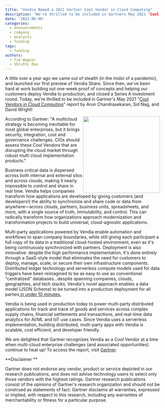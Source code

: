 ```yaml
---
title: "Vendia Named a 2021 Gartner Cool Vendor in Cloud Computing"
description: "We're thrilled to be included in Gartners May 2021 "Cool Vendors in Cloud Computing" report."
date: '2021-06-08'
categories:
  - announcements
  - company
  - analysts
  - funding
tags:
  - funding
authors:
  - Tim Wagner
  - Shruthi Rao
---
```


A little over a year ago we came out of stealth (in the midst of a pandemic),  and launched our first preview of Vendia Share. Since then, we've been hard at work building out one-week proof of concepts and helping our customers deploy Vendia to production, and closed a Series A investment round. Today, we're thrilled to be included in Gartner's May 2021 "[Cool Vendors in Cloud Computing](https://www.gartner.com/doc/4001590?ref=clientFriendlyURL)" report by Arun Chandrasekaran, Sid Nag, and David Wright!

<p>
  <img align="right" width="250" height="250" src="https://d24nhiikxn5jns.cloudfront.net/optimized/user-images.githubusercontent.com..532272121104609-3f4ebf00-c7b7-11eb-87df-af1018dc7847.png" />
</p>

According to Gartner: "A multicloud strategy is becoming inevitable for most global enterprises, but it brings security, integration, cost and governance challenges. CIOs should assess these Cool Vendors that are disrupting the cloud market through robust multi cloud implementation products."  

Business critical data is dispersed across both internal and external silos and across clouds, making it nearly impossible to control and share in real time. Vendia helps companies transform how applications are developed by giving customers (and developers!) the ability to synchronize and share code or data from anywhere—across clouds, partners, business units, spreadsheets, and more, with a single source of truth, immutability, and control.  This can radically transform how organizations approach modernization and transformation projects to build universal, cloud-agnostic applications. 

Multi-party applications powered by Vendia enable automation and workflows to span company boundaries, while still giving each participant a full copy of its data in a traditional cloud-hosted environment, even as it's being continuously synchronized with partners. Deployment is also innovative: despite the high performance implementation, it's done entirely through a SaaS-style model that eliminates the need for customers to deploy, manage, scale, or secure their own infrastructure components. Distributed ledger technology and serverless compute models used for data triggers have been reimagined to be as easy to use as conventional "centralized" databases...despite spanning companies, clouds, geographies, and tech stacks. Vendia's novel approach enables a data model (JSON Schema) to be turned into a production deployment for all parties[ in under 10 minutes.](https://www.vendia.net/poc)

Vendia is being used in production today  to power multi-party distributed applications for track and trace of goods and services across complex supply chains, financial settlements and transactions, and real-time data analytics for AI/ML and IoT use cases. Since Vendia uses a serverless implementation, building distributed, multi-party apps with Vendia is  scalable, cost efficient, and developer friendly. 

We are delighted that Gartner recognizes Vendia as a Cool Vendor at a time when multi-cloud enterprise challenges (and associated opportunities) continue to heat up! To access the report, visit [Gartner]( https://www.gartner.com/doc/4001590?ref=clientFriendlyURL).

**Disclaimer **

Gartner does not endorse any vendor, product or service depicted in our research publications, and does not advise technology users to select only those vendors with the highest ratings. Gartner research publications consist of the opinions of Gartner's research organization and should not be construed as statements of fact. Gartner disclaims all warranties, expressed or implied, with respect to this research, including any warranties of merchantability or fitness for a particular purpose.
